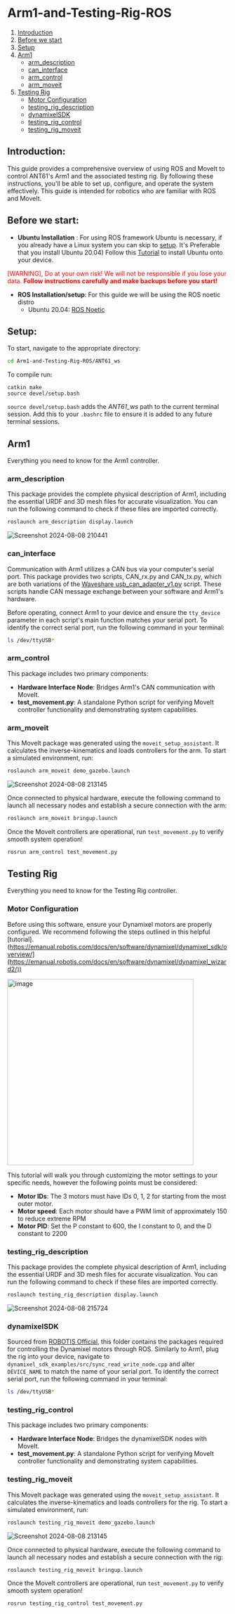 # Arm1-and-Testing-Rig-ROS

1. [Introduction](#introduction)
1. [Before we start](#before-we-start)
1. [Setup](#setup)
1. [Arm1](#arm1)
	* [arm_description](#arm_description)
	* [can_interface](#can_interface)
	* [arm_control](#arm_control)
	* [arm_moveit](#arm_moveit)
1. [Testing Rig](#testing-rig)
   	* [Motor Configuration](#motor-configuration)
   	* [testing_rig_description](#testing_rig_description)
   	* [dynamixelSDK](#dynamixelsdk)
   	* [testing_rig_control](#testing_rig_description)
   	* [testing_rig_moveit](#testing_rig_moveit)

## Introduction: 
This guide provides a comprehensive overview of using ROS and MoveIt to control ANT61's Arm1 and the associated testing rig. By following these instructions, you'll be able to set up, configure, and operate the system effectively. This guide is intended for robotics who are familiar with ROS and MoveIt.

## Before we start:
* __Ubuntu Installation__ :
For using ROS framework Ubuntu is necessary, if you already have a Linux system you can skip to [setup](#setup). It's Preferable that you install Ubuntu 20.04)
Follow this [Tutorial](https://ubuntu.com/tutorials/install-ubuntu-desktop#1-overview) to install Ubuntu onto your device. 

<span style="color:red">[WARNING], Do at your own risk! We will not be responsible if you lose your data. __Follow instructions carefully and make backups before you start!__</span>

* __ROS Installation/setup__: For this guide we will be using the ROS noetic distro
	- Ubuntu 20.04: [ROS Noetic](https://wiki.ros.org/noetic/Installation/Ubuntu)

## Setup:
To start, navigate to the appropriate directory:

```bash
cd Arm1-and-Testing-Rig-ROS/ANT61_ws
```
To compile run:

```
catkin make
source devel/setup.bash
```
`source devel/setup.bash` adds the *ANT61_ws* path to the current terminal session. Add this to your `.bashrc` file to ensure it is added to any future terminal sessions.

## Arm1
Everything you need to know for the Arm1 controller.

### arm_description
This package provides the complete physical description of Arm1, including the essential URDF and 3D mesh files for accurate visualization. You can run the following command to check if these files are imported correctly.

```bash
roslaunch arm_description display.launch
```
![Screenshot 2024-08-08 210441](https://github.com/user-attachments/assets/1f21b0d1-daf3-4c70-8b87-295491abbb93)

### can_interface
Communication with Arm1 utilizes a CAN bus via your computer's serial port. This package provides two scripts, CAN_rx.py and CAN_tx.py, which are both variations of the [Waveshare usb_can_adapter_v1.py](https://github.com/RajithaRanasinghe/Python-Class-for-Waveshare-USB-CAN-A/blob/main/usb_can_adapter_v1.py) script. These scripts handle CAN message exchange between your software and Arm1's hardware.

Before operating, connect Arm1 to your device and ensure the `tty_device` parameter in each script's main function matches your serial port. To identify the correct serial port, run the following command in your terminal:
```bash
ls /dev/ttyUSB*
```
### arm_control
This package includes two primary components:
* __Hardware Interface Node__: Bridges Arm1's CAN communication with MoveIt.
* __test_movement.py__: A standalone Python script for verifying MoveIt controller functionality and demonstrating system capabilities.

### arm_moveit
This MoveIt package was generated using the `moveit_setup_assistant`. It calculates the inverse-kinematics and loads controllers for the arm. To start a simulated environment, run:

```bash
roslaunch arm_moveit demo_gazebo.launch
```
![Screenshot 2024-08-08 213145](https://github.com/user-attachments/assets/ef3631ed-2682-4be6-b490-0e53a68a90f7)

Once connected to physical hardware, execute the following command to launch all necessary nodes and establish a secure connection with the arm:

```bash
roslaunch arm_moveit bringup.launch
```
Once the MoveIt controllers are operational, run `test_movement.py` to verify smooth system operation!
```bash
rosrun arm_control test_movement.py
```

## Testing Rig
Everything you need to know for the Testing Rig controller.

### Motor Configuration
Before using this software, ensure your Dynamixel motors are properly configured. We recommend following the steps outlined in this helpful [tutorial].(https://emanual.robotis.com/docs/en/software/dynamixel/dynamixel_sdk/overview/](https://emanual.robotis.com/docs/en/software/dynamixel/dynamixel_wizard2/))

<img width="424" alt="image" src="https://github.com/user-attachments/assets/24aa3c79-afe7-4b96-a472-df31d37fa73b">

This tutorial will walk you through customizing the motor settings to your specific needs, however the following points must be considered:
* __Motor IDs__: The 3 motors must have IDs 0, 1, 2 for starting from the most outer motor.
* __Motor speed__: Each motor should have a PWM limit of approximately 150 to reduce extreme RPM
* __Motor PID__: Set the P constant to 600, the I constant to 0, and the D constant to 2200

### testing_rig_description
This package provides the complete physical description of Arm1, including the essential URDF and 3D mesh files for accurate visualization. You can run the following command to check if these files are imported correctly.

```bash
roslaunch testing_rig_description display.launch
```
![Screenshot 2024-08-08 215724](https://github.com/user-attachments/assets/1678362f-3e7b-450d-b176-4dc2c8fdace9)

### dynamixelSDK
Sourced from [ROBOTIS Official](https://github.com/ROBOTIS-GIT/DynamixelSDK), this folder contains the packages required for controlling the Dynamixel motors through ROS. Similarly to Arm1, plug the rig into your device, navigate to `dynamixel_sdk_examples/src/sync_read_write_node.cpp` and alter `DEVICE_NAME` to match the name of your serial port. To identify the correct serial port, run the following command in your terminal:
```bash
ls /dev/ttyUSB*
```

### testing_rig_control
This package includes two primary components:
* __Hardware Interface Node__: Bridges the dynamixelSDK nodes with MoveIt.
* __test_movement.py__: A standalone Python script for verifying MoveIt controller functionality and demonstrating system capabilities.

### testing_rig_moveit
This MoveIt package was generated using the `moveit_setup_assistant`. It calculates the inverse-kinematics and loads controllers for the rig. To start a simulated environment, run:

```bash
roslaunch testing_rig_moveit demo_gazebo.launch
```
![Screenshot 2024-08-08 213145](https://github.com/user-attachments/assets/ef3631ed-2682-4be6-b490-0e53a68a90f7)

Once connected to physical hardware, execute the following command to launch all necessary nodes and establish a secure connection with the rig:

```bash
roslaunch testing_rig_moveit bringup.launch
```
Once the MoveIt controllers are operational, run `test_movement.py` to verify smooth system operation!
```bash
rosrun testing_rig_control test_movement.py
```

